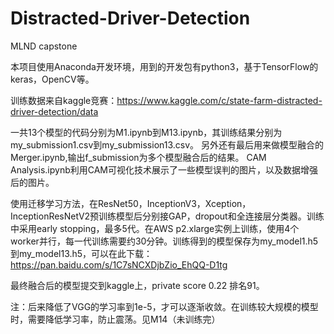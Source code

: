 # Distracted-Driver-Detection
MLND capstone

本项目使用Anaconda开发环境，用到的开发包有python3，基于TensorFlow的keras，OpenCV等。

训练数据来自kaggle竞赛：https://www.kaggle.com/c/state-farm-distracted-driver-detection/data

一共13个模型的代码分别为M1.ipynb到M13.ipynb，其训练结果分别为my_submission1.csv到my_submission13.csv。
另外还有最后用来做模型融合的Merger.ipynb,输出f_submission为多个模型融合后的结果。
CAM Analysis.ipynb利用CAM可视化技术展示了一些模型误判的图片，以及数据增强后的图片。

使用迁移学习方法，在ResNet50，InceptionV3，Xception，InceptionResNetV2预训练模型后分别接GAP，dropout和全连接层分类器。训练中采用early stopping，最多5代。在AWS p2.xlarge实例上训练，使用4个worker并行，每一代训练需要约30分钟。训练得到的模型保存为my_model1.h5到my_model13.h5，可以在此下载：https://pan.baidu.com/s/1C7sNCXDjbZio_EhQQ-D1tg

最终融合后的模型提交到kaggle上，private score 0.22 排名91。

注：后来降低了VGG的学习率到1e-5，才可以逐渐收敛。在训练较大规模的模型时，需要降低学习率，防止震荡。见M14（未训练完）
